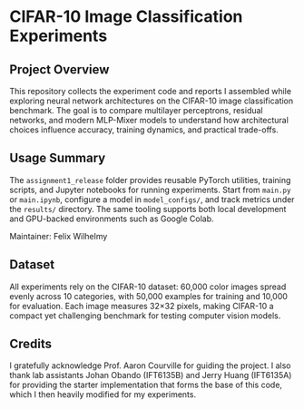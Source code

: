 # CIFAR-10 Image Classification Experiments

## Project Overview
This repository collects the experiment code and reports I assembled while exploring neural network architectures on the CIFAR-10 image classification benchmark. The goal is to compare multilayer perceptrons, residual networks, and modern MLP-Mixer models to understand how architectural choices influence accuracy, training dynamics, and practical trade-offs.

## Usage Summary
The `assignment1_release` folder provides reusable PyTorch utilities, training scripts, and Jupyter notebooks for running experiments. Start from `main.py` or `main.ipynb`, configure a model in `model_configs/`, and track metrics under the `results/` directory. The same tooling supports both local development and GPU-backed environments such as Google Colab.

Maintainer: Felix Wilhelmy

## Dataset
All experiments rely on the CIFAR-10 dataset: 60,000 color images spread evenly across 10 categories, with 50,000 examples for training and 10,000 for evaluation. Each image measures 32×32 pixels, making CIFAR-10 a compact yet challenging benchmark for testing computer vision models.

## Credits
I gratefully acknowledge Prof. Aaron Courville for guiding the project. I also thank lab assistants Johan Obando (IFT6135B) and Jerry Huang (IFT6135A) for providing the starter implementation that forms the base of this code, which I then heavily modified for my experiments.
